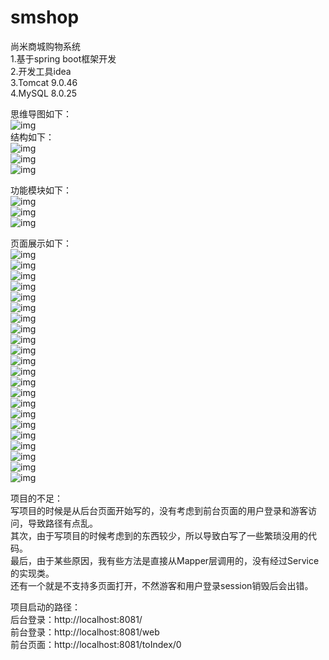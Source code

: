 # smshop
尚米商城购物系统  
1.基于spring boot框架开发  
2.开发工具idea  
3.Tomcat 9.0.46  
4.MySQL 8.0.25  

思维导图如下：  
![img](https://github.com/StudyQiu/smshop/blob/main/img/%E9%A1%B9%E7%9B%AE%E8%AE%BE%E8%AE%A1%E6%80%9D%E7%BB%B4%E5%AF%BC%E5%9B%BE.png)  
结构如下：  
![img](https://github.com/StudyQiu/smshop/blob/main/img/111.png)  
![img](https://github.com/StudyQiu/smshop/blob/main/img/222.png)  
![img](https://github.com/StudyQiu/smshop/blob/main/img/333.png)  

功能模块如下：  
![img](https://github.com/StudyQiu/smshop/blob/main/img/图片1.png)  
![img](https://github.com/StudyQiu/smshop/blob/main/img/图片2.png)  
![img](https://github.com/StudyQiu/smshop/blob/main/img/图片3.png)  

页面展示如下：  
![img](https://github.com/StudyQiu/smshop/blob/main/img/1.png)  
![img](https://github.com/StudyQiu/smshop/blob/main/img/2.png)  
![img](https://github.com/StudyQiu/smshop/blob/main/img/3.png)  
![img](https://github.com/StudyQiu/smshop/blob/main/img/4.png)  
![img](https://github.com/StudyQiu/smshop/blob/main/img/5.png)  
![img](https://github.com/StudyQiu/smshop/blob/main/img/6.png)  
![img](https://github.com/StudyQiu/smshop/blob/main/img/7.png)  
![img](https://github.com/StudyQiu/smshop/blob/main/img/8.png)  
![img](https://github.com/StudyQiu/smshop/blob/main/img/9.png)  
![img](https://github.com/StudyQiu/smshop/blob/main/img/10.png)  
![img](https://github.com/StudyQiu/smshop/blob/main/img/11.png)  
![img](https://github.com/StudyQiu/smshop/blob/main/img/12.png)  
![img](https://github.com/StudyQiu/smshop/blob/main/img/13.png)  
![img](https://github.com/StudyQiu/smshop/blob/main/img/14.png)  
![img](https://github.com/StudyQiu/smshop/blob/main/img/15.png)  
![img](https://github.com/StudyQiu/smshop/blob/main/img/16.png)  
![img](https://github.com/StudyQiu/smshop/blob/main/img/17.png)  
![img](https://github.com/StudyQiu/smshop/blob/main/img/18.png)  
![img](https://github.com/StudyQiu/smshop/blob/main/img/19.png)  
![img](https://github.com/StudyQiu/smshop/blob/main/img/20.png)  
![img](https://github.com/StudyQiu/smshop/blob/main/img/21.png)  
![img](https://github.com/StudyQiu/smshop/blob/main/img/22.png)  

项目的不足：  
写项目的时候是从后台页面开始写的，没有考虑到前台页面的用户登录和游客访问，导致路径有点乱。  
其次，由于写项目的时候考虑到的东西较少，所以导致白写了一些繁琐没用的代码。  
最后，由于某些原因，我有些方法是直接从Mapper层调用的，没有经过Service的实现类。  
还有一个就是不支持多页面打开，不然游客和用户登录session销毁后会出错。  

项目启动的路径：  
后台登录：http://localhost:8081/  
前台登录：http://localhost:8081/web  
前台页面：http://localhost:8081/toIndex/0
